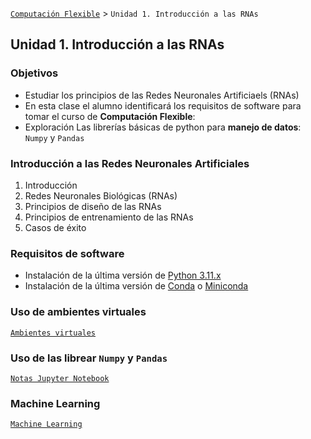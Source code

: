 [`Computación Flexible`](../README.md) > `Unidad 1. Introducción a las RNAs`

## Unidad 1. Introducción a las RNAs

### Objetivos

- Estudiar los principios de las Redes Neuronales Artificiaels (RNAs)
- En esta clase el alumno identificará los requisitos de software para tomar el curso de __Computación Flexible__:
- Exploración Las librerías básicas de python para __manejo de datos__: `Numpy` y `Pandas` 

### Introducción a las Redes Neuronales Artificiales

1. Introducción
2. Redes Neuronales Biológicas (RNAs)
3. Principios de diseño de las RNAs
4. Principios de entrenamiento de las RNAs
5. Casos de éxito


### Requisitos de software

* Instalación de la última versión de [Python 3.11.x](https://www.python.org/downloads/)
* Instalación de la última versión de [Conda](https://docs.conda.io/projects/conda/en/latest/user-guide/install/index.html#) o [Miniconda](https://docs.conda.io/projects/miniconda/en/latest/miniconda-install.html)

### Uso de ambientes virtuales

[`Ambientes virtuales`](./code/README.md)


### Uso de las librear `Numpy` y `Pandas` 

[`Notas Jupyter Notebook`](./code/00_numpy_pandas.ipynb)

### Machine Learning

[`Machine Learning`](./L01-1_intro_ML/README.md)